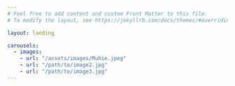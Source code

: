 ```yaml
---
# Feel free to add content and custom Front Matter to this file.
# To modify the layout, see https://jekyllrb.com/docs/themes/#overriding-theme-defaults

layout: landing

carousels:
  - images:
    - url: "/assets/images/Muhie.jpeg"
    - url: "/path/to/image2.jpg"
    - url: "/path/to/image3.jpg"
---
```



<!-- <img src="{{ 'assets/images/Muhie.jpeg' | relative_url }}"> -->